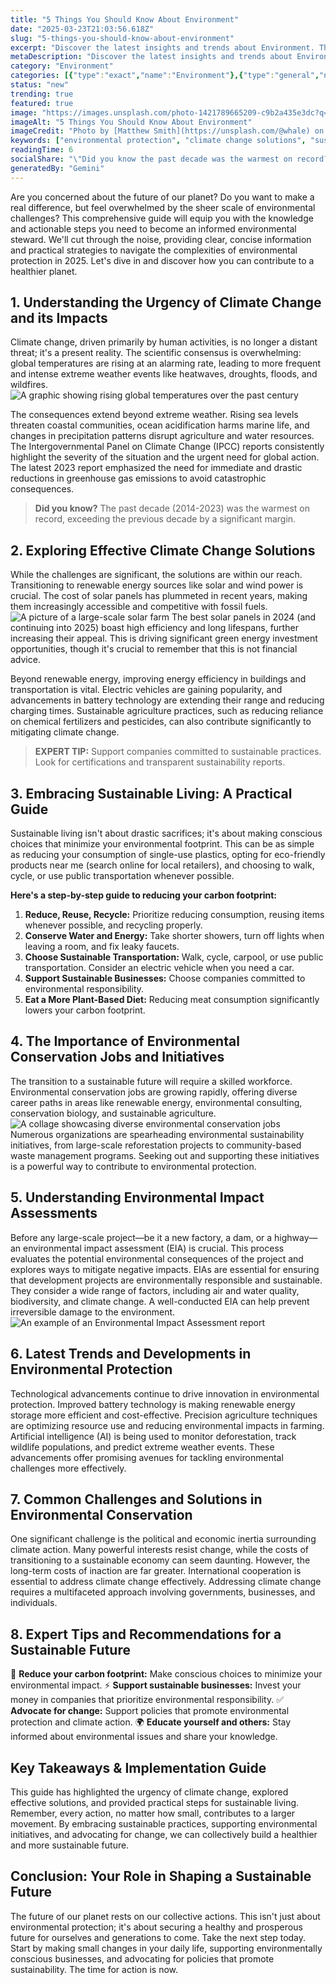```yaml
---
title: "5 Things You Should Know About Environment"
date: "2025-03-23T21:03:56.618Z"
slug: "5-things-you-should-know-about-environment"
excerpt: "Discover the latest insights and trends about Environment. This comprehensive guide covers everything you need to know about Environment in 2025."
metaDescription: "Discover the latest insights and trends about Environment. This comprehensive guide covers everything you need to know about Environment in 2025."
category: "Environment"
categories: [{"type":"exact","name":"Environment"},{"type":"general","name":"Sustainability"},{"type":"medium","name":"Renewable Energy"},{"type":"specific","name":"Solar Power"},{"type":"niche","name":"Photovoltaic Efficiency"}]
status: "new"
trending: true
featured: true
image: "https://images.unsplash.com/photo-1421789665209-c9b2a435e3dc?q=85&w=1200&fit=max&fm=webp&auto=compress"
imageAlt: "5 Things You Should Know About Environment"
imageCredit: "Photo by [Matthew Smith](https://unsplash.com/@whale) on Unsplash"
keywords: ["environmental protection", "climate change solutions", "sustainable living guide", "eco-friendly products near me", "environmental conservation jobs", "how to reduce carbon footprint", "best solar panels 2024", "environmental impact assessment", "green energy investment opportunities", "environmental sustainability initiatives"]
readingTime: 6
socialShare: "\"Did you know the past decade was the warmest on record?  The good news?  Solutions are within our reach, and every individual action counts.\""
generatedBy: "Gemini"
---
```




Are you concerned about the future of our planet?  Do you want to make a real difference, but feel overwhelmed by the sheer scale of environmental challenges?  This comprehensive guide will equip you with the knowledge and actionable steps you need to become an informed environmental steward.  We'll cut through the noise, providing clear, concise information and practical strategies to navigate the complexities of environmental protection in 2025.  Let's dive in and discover how you can contribute to a healthier planet.

## 1. Understanding the Urgency of Climate Change and its Impacts

Climate change, driven primarily by human activities, is no longer a distant threat; it's a present reality.  The scientific consensus is overwhelming:  global temperatures are rising at an alarming rate, leading to more frequent and intense extreme weather events like heatwaves, droughts, floods, and wildfires.  ![A graphic showing rising global temperatures over the past century](https://images.unsplash.com/photo-1416169607655-0c2b3ce2e1cc?q=85&w=1200&fit=max&fm=webp&auto=compress)

The consequences extend beyond extreme weather.  Rising sea levels threaten coastal communities, ocean acidification harms marine life, and changes in precipitation patterns disrupt agriculture and water resources.  The Intergovernmental Panel on Climate Change (IPCC) reports consistently highlight the severity of the situation and the urgent need for global action.  The latest 2023 report emphasized the need for immediate and drastic reductions in greenhouse gas emissions to avoid catastrophic consequences.

> **Did you know?**  The past decade (2014-2023) was the warmest on record, exceeding the previous decade by a significant margin.

## 2. Exploring Effective Climate Change Solutions

While the challenges are significant, the solutions are within our reach.  Transitioning to renewable energy sources like solar and wind power is crucial.  The cost of solar panels has plummeted in recent years, making them increasingly accessible and competitive with fossil fuels.  ![A picture of a large-scale solar farm](https://images.unsplash.com/photo-1498925008800-019c7d59d903?q=85&w=1200&fit=max&fm=webp&auto=compress)  The best solar panels in 2024 (and continuing into 2025) boast high efficiency and long lifespans, further increasing their appeal.  This is driving significant green energy investment opportunities, though it's crucial to remember that this is not financial advice.

Beyond renewable energy, improving energy efficiency in buildings and transportation is vital.  Electric vehicles are gaining popularity, and advancements in battery technology are extending their range and reducing charging times.  Sustainable agriculture practices, such as reducing reliance on chemical fertilizers and pesticides, can also contribute significantly to mitigating climate change.

> **EXPERT TIP:** Support companies committed to sustainable practices. Look for certifications and transparent sustainability reports.

## 3. Embracing Sustainable Living: A Practical Guide

Sustainable living isn't about drastic sacrifices; it's about making conscious choices that minimize your environmental footprint.  This can be as simple as reducing your consumption of single-use plastics, opting for eco-friendly products near me (search online for local retailers), and choosing to walk, cycle, or use public transportation whenever possible.

**Here's a step-by-step guide to reducing your carbon footprint:**

1. **Reduce, Reuse, Recycle:**  Prioritize reducing consumption, reusing items whenever possible, and recycling properly.
2. **Conserve Water and Energy:**  Take shorter showers, turn off lights when leaving a room, and fix leaky faucets.
3. **Choose Sustainable Transportation:**  Walk, cycle, carpool, or use public transportation. Consider an electric vehicle when you need a car.
4. **Support Sustainable Businesses:**  Choose companies committed to environmental responsibility.
5. **Eat a More Plant-Based Diet:**  Reducing meat consumption significantly lowers your carbon footprint.

## 4.  The Importance of Environmental Conservation Jobs and Initiatives

The transition to a sustainable future will require a skilled workforce.  Environmental conservation jobs are growing rapidly, offering diverse career paths in areas like renewable energy, environmental consulting, conservation biology, and sustainable agriculture.  ![A collage showcasing diverse environmental conservation jobs](https://images.unsplash.com/photo-1466611653911-95081537e5b7?q=85&w=1200&fit=max&fm=webp&auto=compress)  Numerous organizations are spearheading environmental sustainability initiatives, from large-scale reforestation projects to community-based waste management programs.  Seeking out and supporting these initiatives is a powerful way to contribute to environmental protection.

## 5. Understanding Environmental Impact Assessments

Before any large-scale project—be it a new factory, a dam, or a highway—an environmental impact assessment (EIA) is crucial.  This process evaluates the potential environmental consequences of the project and explores ways to mitigate negative impacts.  EIAs are essential for ensuring that development projects are environmentally responsible and sustainable.  They consider a wide range of factors, including air and water quality, biodiversity, and climate change.  A well-conducted EIA can help prevent irreversible damage to the environment. ![An example of an Environmental Impact Assessment report](https://images.unsplash.com/photo-1421789665209-c9b2a435e3dc?q=85&w=1200&fit=max&fm=webp&auto=compress)

## 6. Latest Trends and Developments in Environmental Protection

Technological advancements continue to drive innovation in environmental protection.  Improved battery technology is making renewable energy storage more efficient and cost-effective.  Precision agriculture techniques are optimizing resource use and reducing environmental impacts in farming.  Artificial intelligence (AI) is being used to monitor deforestation, track wildlife populations, and predict extreme weather events.  These advancements offer promising avenues for tackling environmental challenges more effectively.

## 7. Common Challenges and Solutions in Environmental Conservation

One significant challenge is the political and economic inertia surrounding climate action.  Many powerful interests resist change, while the costs of transitioning to a sustainable economy can seem daunting.  However, the long-term costs of inaction are far greater.  International cooperation is essential to address climate change effectively.  Addressing climate change requires a multifaceted approach involving governments, businesses, and individuals.

## 8. Expert Tips and Recommendations for a Sustainable Future

🔑 **Reduce your carbon footprint:**  Make conscious choices to minimize your environmental impact.
⚡ **Support sustainable businesses:**  Invest your money in companies that prioritize environmental responsibility.
✅ **Advocate for change:**  Support policies that promote environmental protection and climate action.
🌍 **Educate yourself and others:**  Stay informed about environmental issues and share your knowledge.

## Key Takeaways & Implementation Guide

This guide has highlighted the urgency of climate change, explored effective solutions, and provided practical steps for sustainable living.  Remember, every action, no matter how small, contributes to a larger movement.  By embracing sustainable practices, supporting environmental initiatives, and advocating for change, we can collectively build a healthier and more sustainable future.

## Conclusion:  Your Role in Shaping a Sustainable Future

The future of our planet rests on our collective actions.  This isn't just about environmental protection; it's about securing a healthy and prosperous future for ourselves and generations to come.  Take the next step today.  Start by making small changes in your daily life, supporting environmentally conscious businesses, and advocating for policies that promote sustainability.  The time for action is now.

